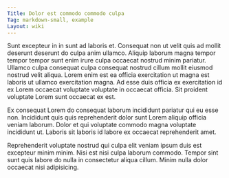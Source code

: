 ```yaml
---
Title: Dolor est commodo commodo culpa
Tag: markdown-small, example
Layout: wiki
---
```

Sunt excepteur in in sunt ad laboris et. Consequat non ut velit quis ad mollit deserunt deserunt do culpa anim ullamco. Aliquip laborum magna tempor tempor tempor sunt enim irure culpa occaecat nostrud minim pariatur. Ullamco culpa consequat culpa consequat nostrud cillum mollit eiusmod nostrud velit aliqua. Lorem enim est ea officia exercitation ut magna est laboris ut ullamco exercitation magna. Ad esse duis officia ex exercitation id ex Lorem occaecat voluptate voluptate in occaecat officia. Sit proident voluptate Lorem sunt occaecat ex est.

Ex consequat Lorem do consequat laborum incididunt pariatur qui eu esse non. Incididunt quis quis reprehenderit dolor sunt Lorem aliquip officia veniam laborum. Dolor et qui voluptate commodo magna voluptate incididunt ut. Laboris sit laboris id labore ex occaecat reprehenderit amet.

Reprehenderit voluptate nostrud qui culpa elit veniam ipsum duis est excepteur minim minim. Nisi est nisi culpa laborum commodo. Tempor sint sunt quis labore do nulla in consectetur aliqua cillum. Minim nulla dolor occaecat nisi adipisicing.